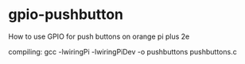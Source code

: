 # gpio-pushbutton
How to use GPIO for push buttons on orange pi plus 2e

compiling:
gcc -lwiringPi -lwiringPiDev -o pushbuttons pushbuttons.c

